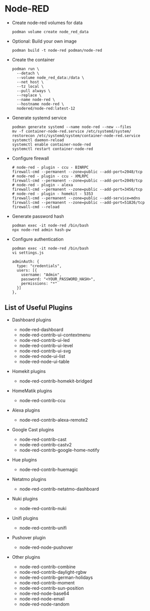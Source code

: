 # Node-RED

- Create node-red volumes for data

  ``` shell
  podman volume create node_red_data
  ```

- Optional: Build your own image

  ``` shell
  podman build -t node-red podman/node-red
  ```

- Create the container

  ``` shell
  podman run \
    --detach \
    --volume node_red_data:/data \
    --net host \
    --tz local \
    --pull always \
    --replace \
    --name node-red \
    --hostname node-red \
    nodered/node-red:latest-12
  ```

- Generate systemd service

  ``` shell
  podman generate systemd --name node-red --new --files
  mv -f container-node-red.service /etc/systemd/system/
  restorecon /etc/systemd/system/container-node-red.service
  systemctl daemon-reload
  systemctl enable container-node-red
  systemctl restart container-node-red
  ```

- Configure firewall

  ``` shell
  # node-red - plugin - ccu - BINRPC
  firewall-cmd --permanent --zone=public --add-port=2048/tcp
  # node-red - plugin - ccu - XMLRPC
  firewall-cmd --permanent --zone=public --add-port=2049/tcp
  # node-red - plugin - alexa
  firewall-cmd --permanent --zone=public --add-port=3456/tcp
  # node-red - plugin - homekit - 5353
  firewall-cmd --permanent --zone=public --add-service=mdns
  firewall-cmd --permanent --zone=public --add-port=51826/tcp
  firewall-cmd --reload
  ```

- Generate password hash

  ``` shell
  podman exec -it node-red /bin/bash
  npx node-red admin hash-pw
  ```

- Configure authentication

  ``` shell
  podman exec -it node-red /bin/bash
  vi settings.js
  ```

  ``` shell
  adminAuth: {
    type: "credentials",
    users: [{
      username: "Admin",
      password: "<YOUR_PASSWORD_HASH>",
      permissions: "*"
    }]
  },
  ```

## List of Useful Plugins

- Dashboard plugins
  - node-red-dashboard
  - node-red-contrib-ui-contextmenu
  - node-red-contrib-ui-led
  - node-red-contrib-ui-level
  - node-red-contrib-ui-svg
  - node-red-node-ui-list
  - node-red-node-ui-table

- Homekit plugins
  - node-red-contrib-homekit-bridged

- HomeMatik plugins
  - node-red-contrib-ccu

- Alexa plugins
  - node-red-contrib-alexa-remote2

- Google Cast plugins
  - node-red-contrib-cast
  - node-red-contrib-castv2
  - node-red-contrib-google-home-notify

- Hue plugins
  - node-red-contrib-huemagic

- Netatmo plugins
  - node-red-contrib-netatmo-dashboard

- Nuki plugins
  - node-red-contrib-nuki

- Unifi plugins
  - node-red-contrib-unifi

- Pushover plugin
  - node-red-node-pushover

- Other plugins
  - node-red-contrib-combine
  - node-red-contrib-daylight-rgbw
  - node-red-contrib-german-holidays
  - node-red-contrib-moment
  - node-red-contrib-sun-position
  - node-red-node-base64
  - node-red-node-email
  - node-red-node-random

